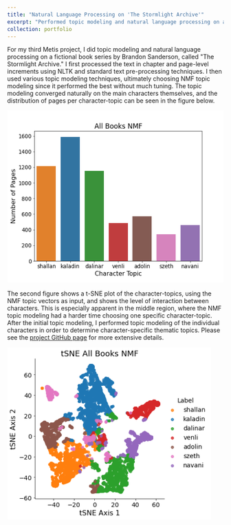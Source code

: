 ```yaml
---
title: "Natural Language Processing on 'The Stormlight Archive'"
excerpt: "Performed topic modeling and natural language processing on a fictional book series.<br/><img src='/images/NMF_tSNE_ByPage.png'>"
collection: portfolio
---
```


For my third Metis project, I did topic modeling and natural language processing on a fictional book series by Brandon Sanderson, called "The Stormlight Archive." I first processed the text in chapter and page-level increments using NLTK and standard text pre-processing techniques. I then used various topic modeling techniques, ultimately choosing NMF topic modeling since it performed the best without much tuning. The topic modeling converged naturally on the main characters themselves, and the distribution of pages per character-topic can be seen in the figure below.

<img src="/images/NMF_AllBooks_ByPage.png" height="400"/>

The second figure shows a t-SNE plot of the character-topics, using the NMF topic vectors as input, and shows the level of interaction between characters. This is especially apparent in the middle region, where the NMF topic modeling had a harder time choosing one specific character-topic. After the initial topic modeling, I performed topic modeling of the individual characters in order to determine character-specific thematic topics. Please see the [project GitHub page](https://github.com/nkinnaird/StormlightArchiveNLP) for more extensive details.

<img src="/images/NMF_tSNE_ByPage.png" height="400"/>
